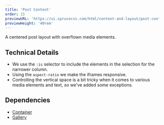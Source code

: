 ```yaml
---
title: 'Post Content'
order: 15
previewURL: 'https://ui.sprucecss.com/html/content-and-layout/post-content-preview.html'
previewHeight: '40rem'
---
```


<p class="lead">A centered post layout with overflown media elements.</p>

## Technical Details

- We use the `:is` selector to include the elements in the selection for the narrower column.
- Using the `aspect-ratio` we make the iframes responsive.
- Controlling the vertical space is a bit tricky when it comes to various media elements and text, so we've added some exceptions.

## Dependencies

- [Container](/ui/content-and-layout/container)
- [Gallery](/ui/content-and-layout/gallery)
